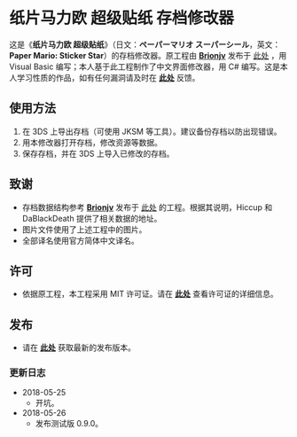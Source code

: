 # 纸片马力欧 超级贴纸 存档修改器
这是《<strong lang="zh-cn">纸片马力欧 超级贴纸</strong>》（日文：<strong lang="ja">ペーパーマリオ スーパーシール</strong>，英文：<strong lang="en">Paper Mario: Sticker Star</strong>）的存档修改器。原工程由 **[Brionjv](https://github.com/Brionjv)** 发布于 [此处](https://github.com/Brionjv/Paper-Mario-SS-Save-Editor) ，用 Visual Basic 编写；本人基于此工程制作了中文界面修改器，用 C# 编写。这是本人学习性质的作品，如有任何漏洞请及时在 **[此处](https://github.com/Xzonn/Paper_Mario_Sticker_Star_Save_Editor/issues)** 反馈。

## 使用方法
1. 在 3DS 上导出存档（可使用 JKSM 等工具）。建议备份存档以防出现错误。
2. 用本修改器打开存档，修改资源等数据。
3. 保存存档，并在 3DS 上导入已修改的存档。

## 致谢
* 存档数据结构参考 **[Brionjv](https://github.com/Brionjv)** 发布于 [此处](https://github.com/Brionjv/Paper-Mario-SS-Save-Editor) 的工程。根据其说明，Hiccup 和 DaBlackDeath 提供了相关数据的地址。
* 图片文件使用了上述工程中的图片。
* 全部译名使用官方简体中文译名。

## 许可
* 依据原工程，本工程采用 MIT 许可证。请在 **[此处](https://github.com/Xzonn/Paper_Mario_Sticker_Star_Save_Editor/blob/master/LICENSE)** 查看许可证的详细信息。

## 发布
* 请在 **[此处](https://github.com/Xzonn/Paper_Mario_Sticker_Star_Save_Editor/releases)** 获取最新的发布版本。

### 更新日志
* 2018-05-25
  * 开坑。
* 2018-05-26
  * 发布测试版 0.9.0。